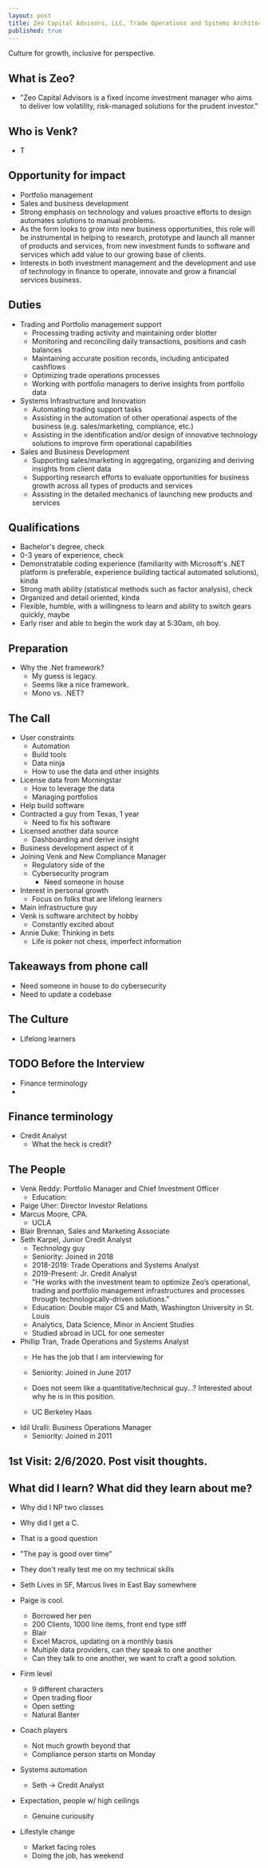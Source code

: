 ```yaml
---
layout: post
title: Zeo Capital Advisors, LLC, Trade Operations and Systems Architect
published: true
---
```


Culture for growth, inclusive for perspective. 

## What is Zeo?
- "Zeo Capital Advisors is a fixed income investment manager who aims to deliver low volatility, risk-managed solutions for the prudent investor."

## Who is Venk?
- T

## Opportunity for impact
- Portfolio management
- Sales and business development
- Strong emphasis on technology and values proactive efforts to design automates solutions to manual problems.
- As the form looks to grow into new business opportunities, this role will be instrumental in helping to research, prototype and launch all manner of products and services, from new investment funds to software and services which add value to our growing base of clients.
- Interests in both investment management and the development and use of technology in finance to operate, innovate and grow a financial services business. 

## Duties
- Trading and Portfolio management support
	* Processing trading activity and maintaining order blotter
	* Monitoring and reconciling daily transactions, positions and cash balances
	* Maintaining accurate position records, including anticipated cashflows
	* Optimizing trade operations processes
	* Working with portfolio managers to derive insights from portfolio data
- Systems Infrastructure and Innovation
	* Automating trading support tasks
	* Assisting in the automation of other operational aspects of the business (e.g. sales/marketing, compliance, etc.)
	* Assisting in the identification and/or design of innovative technology solutions to improve firm operational capabilities
- Sales and Business Development
	* Supporting sales/marketing in aggregating, organizing and deriving insights from client data
	* Supporting research efforts to evaluate opportunities for business growth across all types of products and services
	* Assisting in the detailed mechanics of launching new products and services

## Qualifications
- Bachelor's degree, check
- 0-3 years of experience, check
- Demonstratable coding experience (familiarity with Microsoft's .NET platform is preferable, experience building tactical automated solutions), kinda 
- Strong math ability (statistical methods such as factor analysis), check
- Organized and detail oriented, kinda
- Flexible, humble, with a willingness to learn and ability to switch gears quickly, maybe
- Early riser and able to begin the work day at 5:30am, oh boy.

## Preparation
- Why the .Net framework?
	* My guess is legacy. 
	* Seems like a nice framework. 
	* Mono vs. .NET?

## The Call 
- User constraints
	* Automation
	* Build tools
	* Data ninja
	* How to use the data and other insights 
- License data from Morningstar
	* How to leverage the data
	* Managing portfolios
- Help build software
- Contracted a guy from Texas, 1 year
	* Need to fix his software
- Licensed another data source
	* Dashboarding and derive insight
- Business development aspect of it
- Joining Venk and New Compliance Manager
	* Regulatory side of the 
	* Cybersecurity program
		- Need someone in house 
- Interest in personal growth
	* Focus on folks that are lifelong learners
- Main infrastructure guy
- Venk is software architect by hobby
	* Constantly excited about
- Annie Duke: Thinking in bets
	* Life is poker not chess, imperfect information

## Takeaways from phone call
- Need someone in house to do cybersecurity
- Need to update a codebase 

## The Culture
- Lifelong learners

## TODO Before the Interview
- Finance terminology
- 

## Finance terminology
- Credit Analyst
	* What the heck is credit?

## The People
- Venk Reddy: Portfolio Manager and Chief Investment Officer
	* Education: 
- Paige Uher: Director Investor Relations
- Marcus Moore, CPA. 
	* UCLA
- Blair Brennan, Sales and Marketing Associate
- Seth Karpel, Junior Credit Analyst
	* Technology guy
	* Seniority: Joined in 2018
	* 2018-2019: Trade Operations and Systems Analyst
	* 2019-Present: Jr. Credit Analyst
	* "He works with the investment team to optimize Zeo’s operational, trading and portfolio management infrastructures and processes through technologically-driven solutions."
	* Education: Double major CS and Math, Washington University in St. Louis
	* Analytics, Data Science, Minor in Ancient Studies
	* Studied abroad in UCL for one semester
- Phillip Tran, Trade Operations and Systems Analyst
	* He has the job that I am interviewing for
	* Seniority: Joined in June 2017
	* Does not seem like a quantitative/technical guy...? Interested about why he is in this position. 

	* UC Berkeley Haas
- Idil Uralli: Business Operations Manager
	* Seniority: Joined in 2011

## 1st Visit: 2/6/2020. Post visit thoughts. 

## What did I learn? What did they learn about me?

- Why did I NP two classes
- Why did I get a C.

- That is a good question
- "The pay is good over time"
- They don't really test me on my technical skills
- Seth Lives in SF, Marcus lives in East Bay somewhere
- Paige is cool. 
	* Borrowed her pen
	* 200 Clients, 1000 line items, front end type stff
	* Blair
	* Excel Macros, updating on a monthly basis
	* Multiple data providers, can they speak to one another
	* Can they talk to one another, we want to craft a good solution. 
- Firm level
	* 9 different characters
	* Open trading floor
	* Open setting
	* Natural Banter
- Coach players
	* Not much growth beyond that
	* Compliance person starts on Monday
- Systems automation
	* Seth -> Credit Analyst
- Expectation, people w/ high ceilings
	* Genuine curiousity
- Lifestyle change
	* Market facing roles
	* Doing the job, has weekend
	
